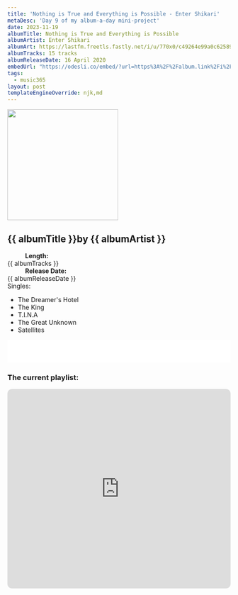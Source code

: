 ```yaml
---
title: 'Nothing is True and Everything is Possible - Enter Shikari'
metaDesc: 'Day 9 of my album-a-day mini-project'
date: 2023-11-19
albumTitle: Nothing is True and Everything is Possible
albumArtist: Enter Shikari
albumArt: https://lastfm.freetls.fastly.net/i/u/770x0/c49264e99a0c62589df10d180f11066c.jpg#c49264e99a0c62589df10d180f11066c
albumTracks: 15 tracks
albumReleaseDate: 16 April 2020
embedUrl: "https://odesli.co/embed/?url=https%3A%2F%2Falbum.link%2Fi%2F1663517171&theme=light"
tags:
  - music365
layout: post
templateEngineOverride: njk,md
---
```


<aside class="album-profile" style="--shadow: rgb(44,53,59);">
  <div class="album-profile__image">
    <img width="250" height="250" crossorigin="anonymous" src="{{ albumArt }}"/>
  </div>
  <div class="aside__content">
    <h1><strong>{{ albumTitle }}</strong>by {{ albumArtist }}</h1>
    <dl>
      <div>
        <dd><strong>Length:</strong></dd>
        <dt>{{ albumTracks }}</dt>
      </div>
      <div>
        <dd><strong>Release Date:</strong></dd>
        <dt>{{ albumReleaseDate }}</dt>
      </div>
      <div class="singles">
        <span>Singles:</span>
        <ul>
          <li>The Dreamer's Hotel</li>
          <li>The King</li>
          <li>T.I.N.A</li>
          <li>The Great Unknown</li>
          <li>Satellites</li>
        </ul>
      </div>
    </dl>
    <div class="color-grid" style="--opacity: 1;">
      <div class="color-grid__container">
					<span class="color color--1" style="--firstColor: rgb(44,53,59);"></span>
					<span class="color color--2" style="--secondaryColor: rgb(201,189,150);"></span>
					<span class="color color--3" style="--thirdColor: rgb(120,192,141);"></span>
      </div>
    </div>
  </div>
</aside>

<iframe width="100%" height="52" src={{ embedUrl }} frameborder="0" allowfullscreen sandbox="allow-same-origin allow-scripts allow-presentation allow-popups allow-popups-to-escape-sandbox" allow="clipboard-read; clipboard-write"></iframe>

### The current playlist:

<iframe allow="autoplay *; encrypted-media *; fullscreen *; clipboard-write" frameborder="0" height="450" style="width:100%;max-width:660px;overflow:hidden;border-radius:10px;" sandbox="allow-forms allow-popups allow-same-origin allow-scripts allow-storage-access-by-user-activation allow-top-navigation-by-user-activation" src="https://embed.music.apple.com/gb/playlist/music365/pl.u-AkAmEd9ix4MAZYJ"></iframe>
